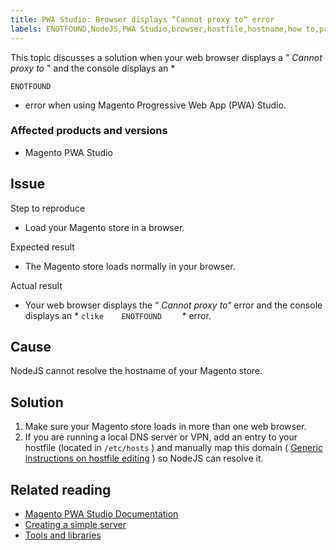 ```yaml
---
title: PWA Studio: Browser displays “Cannot proxy to“ error
labels: ENOTFOUND,NodeJS,PWA Studio,browser,hostfile,hostname,how to,proxy
---
```


This topic discusses a solution when your web browser displays a " *Cannot proxy to* " and the console displays an *

```clike
ENOTFOUND
```

* error when using Magento Progressive Web App (PWA) Studio.

### Affected products and versions

* Magento PWA Studio

## Issue

 <span class="wysiwyg-underline">Step to reproduce</span> 

* Load your Magento store in a browser.

 <span class="wysiwyg-underline">Expected result</span> 

* The Magento store loads normally in your browser.

 <span class="wysiwyg-underline">Actual result</span> 

* Your web browser displays the “ *Cannot proxy to“* error and the console displays an *    ```clike    ENOTFOUND    ```    * error.

## Cause

NodeJS cannot resolve the hostname of your Magento store.

## Solution

1. Make sure your Magento store loads in more than one web browser.
1. If you are running a local DNS server or VPN, add an entry to your hostfile (located in `/etc/hosts` ) and manually map this domain ( [Generic instructions on hostfile editing](https://linuxize.com/post/how-to-edit-your-hosts-file/) ) so NodeJS can resolve it.

## Related reading

* [Magento PWA Studio Documentation](https://magento.github.io/pwa-studio/)
* [Creating a simple server](https://magento.github.io/pwa-studio/tutorials/hello-upward/simple-server/)
* [Tools and libraries](https://magento.github.io/pwa-studio/technologies/tools-libraries/)

